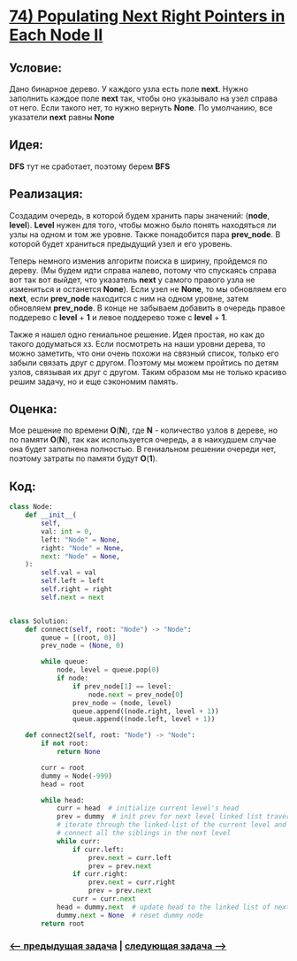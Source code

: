 # [**74) Populating Next Right Pointers in Each Node II**](https://leetcode.com/problems/populating-next-right-pointers-in-each-node-ii/description/)

## **Условие:**

Дано бинарное дерево. У каждого узла есть поле **next**. Нужно заполнить каждое поле **next** так, чтобы оно указывало на узел справа от него. Если такого нет, то нужно вернуть **None**. По умолчанию, все указатели **next** равны **None**

## **Идея:**

**DFS** тут не сработает, поэтому берем **BFS**

## **Реализация:**

Создадим очередь, в которой будем хранить пары значений: (**node**, **level**). **Level** нужен для того, чтобы можно было понять находяться ли узлы на одном и том же уровне. Также понадобится пара **prev_node**. В которой будет храниться предыдущий узел и его уровень.

Теперь немного изменив алгоритм поиска в ширину, пройдемся по дереву. (Мы будем идти справа налево, потому что спускаясь справа вот так вот выйдет, что указатель **next** у самого правого узла не измениться и останется **None**). Если узел не **None**, то мы обновляем его **next**, если **prev_node** находится с ним на одном уровне, затем обновляем **prev_node**. В конце не забываем добавить в очередь правое поддерево с **level** + **1** и левое поддерево тоже с **level** + **1**.



Также я нашел одно гениальное решение. Идея простая, но как до такого додуматься хз. Если посмотреть на наши уровни дерева, то можно заметить, что они очень похожи на связный список, только его забыли связать друг с другом. Поэтому мы можем пройтись по детям узлов, связывая их друг с другом. Таким образом мы не только красиво решим задачу, но и еще сэкономим память.



## **Оценка:**

Мое решение по времени **O**(**N**), где **N** - количество узлов в дереве, но по памяти **O**(**N**), так как используется очередь, а в наихудшем случае она будет заполнена полностью. В гениальном решении очереди нет, поэтому затраты по памяти будут **O**(**1**).

## Код:
```python
class Node:
    def __init__(
        self,
        val: int = 0,
        left: "Node" = None,
        right: "Node" = None,
        next: "Node" = None,
    ):
        self.val = val
        self.left = left
        self.right = right
        self.next = next


class Solution:
    def connect(self, root: "Node") -> "Node":
        queue = [(root, 0)]
        prev_node = (None, 0)

        while queue:
            node, level = queue.pop(0)
            if node:
                if prev_node[1] == level:
                    node.next = prev_node[0]
                prev_node = (node, level)
                queue.append((node.right, level + 1))
                queue.append((node.left, level + 1))

    def connect2(self, root: "Node") -> "Node":
        if not root:
            return None

        curr = root
        dummy = Node(-999)
        head = root

        while head:
            curr = head  # initialize current level's head
            prev = dummy  # init prev for next level linked list traversal
            # iterate through the linked-list of the current level and
            # connect all the siblings in the next level
            while curr:
                if curr.left:
                    prev.next = curr.left
                    prev = prev.next
                if curr.right:
                    prev.next = curr.right
                    prev = prev.next
                curr = curr.next
            head = dummy.next  # update head to the linked list of next level
            dummy.next = None  # reset dummy node
        return root

```

### [<-- предыдущая задача](https://github.com/TAskMAster339/PythonAlgorithms/tree/main/73.Construct%20Binary%20Tree%20from%20Inorder%20and%20Postorder%20Traversal) | [следующая задача -->](https://github.com/TAskMAster339/PythonAlgorithms/tree/main/75.Flatten%20Binary%20Tree%20to%20Linked%20List)
